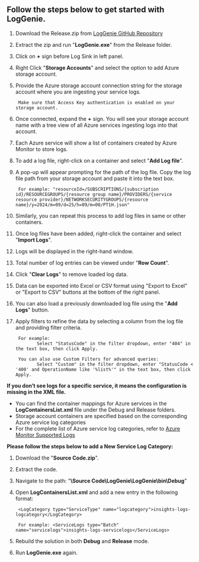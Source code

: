 ## Follow the steps below to get started with LogGenie.

1. Download the Release.zip from [LogGenie GitHub Repository](https://github.com/DeeptiJainMicrosoft/LogGenie)
2. Extract the zip and run "**LogGenie.exe**" from the Release folder.
3. Click on **+** sign before Log Sink in left panel.
4. Right Click "**Storage Accounts**" and select the option to add Azure storage account.
5. Provide the Azure storage account connection string for the storage account where you are ingesting your service logs.

        Make sure that Access Key authentication is enabled on your storage account.
        
6. Once connected, expand the **+** sign. You will see your storage account name with a tree view of all Azure services ingesting logs into that account.
7. Each Azure service will show a list of containers created by Azure Monitor to store logs.
8. To add a log file, right-click on a container and select "**Add Log file**".
9. A pop-up will appear prompting for the path of the log file. Copy the log file path from your storage account and paste it into the text box.

        For example: "resourceId=/SUBSCRIPTIONS/{subscription id}/RESOURCEGROUPS/{resource group name}/PROVIDERS/{service resource provider}/NETWORKSECURITYGROUPS/{resource name}/y=2024/m=09/d=25/h=09/m=00/PT1H.json"

10. Similarly, you can repeat this process to add log files in same or other containers. 
11. Once log files have been added, right-click the container and select "**Import Logs**".
12. Logs will be displayed in the right-hand window.
13. Total number of log entries can be viewed under "**Row Count**".
14. Click "**Clear Logs**" to remove loaded log data.
15. Data can be exported into Excel or CSV format using "Export to Excel" or "Export to CSV" buttons at the bottom of the right panel.
16. You can also load a previously downloaded log file using the "**Add Logs**" button.
17. Apply filters to refine the data by selecting a column from the log file and providing filter criteria.
         
         For example:
                Select "StatusCode" in the filter dropdown, enter "404" in the text box, then click Apply.

         You can also use Custom Filters for advanced queries:
                Select "Custom" in the filter dropdown, enter "StatusCode < '400' and OperationName like '%list%'" in the text box, then click Apply.


**If you don’t see logs for a specific service, it means the configuration is missing in the XML file.**
  
- You can find the container mappings for Azure services in the **LogContainersList.xml** file under the Debug and Release folders.
- Storage account containers are specified based on the corresponding Azure service log categories
- For the complete list of Azure service log categories, refer to [Azure Monitor Supported Logs](https://learn.microsoft.com/en-us/azure/azure-monitor/reference/supported-logs/microsoft-cache-redis-logs)


**Please follow the steps below to add a New Service Log Category:**
1. Download the "**Source Code.zip**".
2. Extract the code.
3. Navigate to the path: "**\Source Code\LogGenie\LogGenie\bin\Debug**"
4. Open **LogContainersList.xml** and add a new entry in the following format:

        <LogCategory type="ServiceType" name="logcategory">insights-logs-logcategory</LogCategory>

        For example: <ServiceLogs type="Batch" name="servicelogs">insights-logs-servicelogs</ServiceLogs>
5. Rebuild the solution in both **Debug** and **Release** mode.
6. Run **LogGenie.exe** again.
